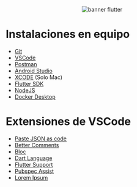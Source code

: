 <p align="center">
    <img src="https://res.cloudinary.com/nitishk72/image/upload/v1606933035/nstack_in/blog/flutter/flutter-banner.png" alt="banner flutter"/>
</p>


# Instalaciones en equipo
- [Git](https://git-scm.com)
- [VSCode](https://code.visualstudio.com)
- [Postman](https://www.postman.com)
- [Android Studio](https://developer.android.com/studio?gad_source=1&gclid=Cj0KCQjwxeyxBhC7ARIsAC7dS39HlhQlTO7Yp9pz1a9jv5Na1BIe-T3fXfD8K5bsCKZIsHiG-ujwGhoaAokHEALw_wcB&gclsrc=aw.ds&hl=es-419)
- [XCODE](https://apps.apple.com/es/app/xcode/id497799835?mt=12) (Solo Mac)
- [Flutter SDK](https://docs.flutter.dev/get-started/install)
- [NodeJS](https://nodejs.org/en)
- [Docker Desktop](https://www.docker.com/products/docker-desktop/)

# Extensiones de VSCode
- [Paste JSON as code](https://marketplace.visualstudio.com/items?itemName=quicktype.quicktype)
- [Better Comments](https://marketplace.visualstudio.com/items?itemName=aaron-bond.better-comments)
- [Bloc](https://marketplace.visualstudio.com/items?itemName=FelixAngelov.bloc)
- [Dart Language](https://marketplace.visualstudio.com/items?itemName=Dart-Code.dart-code)
- [Flutter Support](https://marketplace.visualstudio.com/items?itemName=Dart-Code.flutter)
- [Pubspec Assist](https://marketplace.visualstudio.com/items?itemName=jeroen-meijer.pubspec-assist)
- [Lorem Ipsum](https://marketplace.visualstudio.com/items?itemName=Tyriar.lorem-ipsum)